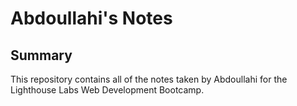 # Abdoullahi's Notes
## Summary 
This repository contains all of the notes taken by Abdoullahi for the Lighthouse Labs Web Development Bootcamp.